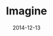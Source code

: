 ---
type: single
title: Imagine
date: 2014-12-13
img: /images/singles/imagine.jpg
permalink: /music/singles/:title/
discs:
  - tracks:
    - Imagine
---